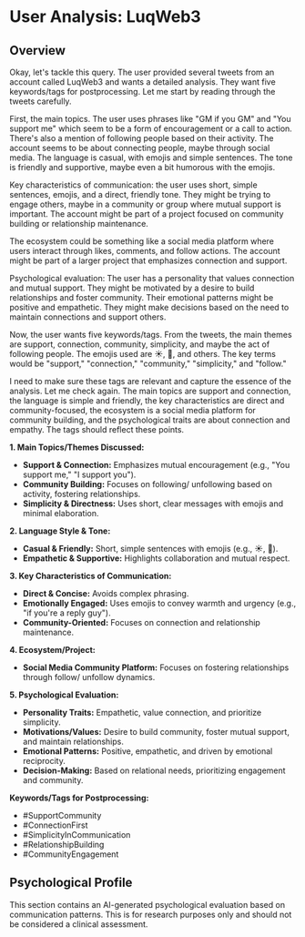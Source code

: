 # User Analysis: LuqWeb3

## Overview

<think>
Okay, let's tackle this query. The user provided several tweets from an account called LuqWeb3 and wants a detailed analysis. They want five keywords/tags for postprocessing. Let me start by reading through the tweets carefully.

First, the main topics. The user uses phrases like "GM if you GM" and "You support me" which seem to be a form of encouragement or a call to action. There's also a mention of following people based on their activity. The account seems to be about connecting people, maybe through social media. The language is casual, with emojis and simple sentences. The tone is friendly and supportive, maybe even a bit humorous with the emojis.

Key characteristics of communication: the user uses short, simple sentences, emojis, and a direct, friendly tone. They might be trying to engage others, maybe in a community or group where mutual support is important. The account might be part of a project focused on community building or relationship maintenance.

The ecosystem could be something like a social media platform where users interact through likes, comments, and follow actions. The account might be part of a larger project that emphasizes connection and support.

Psychological evaluation: The user has a personality that values connection and mutual support. They might be motivated by a desire to build relationships and foster community. Their emotional patterns might be positive and empathetic. They might make decisions based on the need to maintain connections and support others.

Now, the user wants five keywords/tags. From the tweets, the main themes are support, connection, community, simplicity, and maybe the act of following people. The emojis used are ☀️, 🫡, and others. The key terms would be "support," "connection," "community," "simplicity," and "follow."

I need to make sure these tags are relevant and capture the essence of the analysis. Let me check again. The main topics are support and connection, the language is simple and friendly, the key characteristics are direct and community-focused, the ecosystem is a social media platform for community building, and the psychological traits are about connection and empathy. The tags should reflect these points.
</think>

**1. Main Topics/Themes Discussed:**  
- **Support & Connection:** Emphasizes mutual encouragement (e.g., "You support me," "I support you").  
- **Community Building:** Focuses on following/ unfollowing based on activity, fostering relationships.  
- **Simplicity & Directness:** Uses short, clear messages with emojis and minimal elaboration.  

**2. Language Style & Tone:**  
- **Casual & Friendly:** Short, simple sentences with emojis (e.g., ☀️, 🫡).  
- **Empathetic & Supportive:** Highlights collaboration and mutual respect.  

**3. Key Characteristics of Communication:**  
- **Direct & Concise:** Avoids complex phrasing.  
- **Emotionally Engaged:** Uses emojis to convey warmth and urgency (e.g., "if you're a reply guy").  
- **Community-Oriented:** Focuses on connection and relationship maintenance.  

**4. Ecosystem/Project:**  
- **Social Media Community Platform:** Focuses on fostering relationships through follow/ unfollow dynamics.  

**5. Psychological Evaluation:**  
- **Personality Traits:** Empathetic, value connection, and prioritize simplicity.  
- **Motivations/Values:** Desire to build community, foster mutual support, and maintain relationships.  
- **Emotional Patterns:** Positive, empathetic, and driven by emotional reciprocity.  
- **Decision-Making:** Based on relational needs, prioritizing engagement and community.  

**Keywords/Tags for Postprocessing:**  
- #SupportCommunity  
- #ConnectionFirst  
- #SimplicityInCommunication  
- #RelationshipBuilding  
- #CommunityEngagement

## Psychological Profile

This section contains an AI-generated psychological evaluation based on communication patterns. This is for research purposes only and should not be considered a clinical assessment.